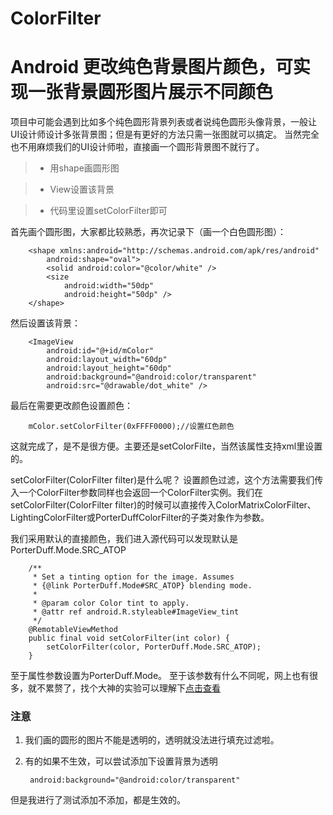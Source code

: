 # ColorFilter
# Android 更改纯色背景图片颜色，可实现一张背景圆形图片展示不同颜色
项目中可能会遇到比如多个纯色圆形背景列表或者说纯色圆形头像背景，一般让UI设计师设计多张背景图；但是有更好的方法只需一张图就可以搞定。
当然完全也不用麻烦我们的UI设计师啦，直接画一个圆形背景图不就行了。

>- 用shape画圆形图

>- View设置该背景

>- 代码里设置setColorFilter即可

首先画个圆形图，大家都比较熟悉，再次记录下（画一个白色圆形图）：

		<shape xmlns:android="http://schemas.android.com/apk/res/android"
		    android:shape="oval">
		    <solid android:color="@color/white" />
		    <size
		        android:width="50dp"
		        android:height="50dp" />
		</shape>

然后设置该背景：

		<ImageView
	        android:id="@+id/mColor"
	        android:layout_width="60dp"
	        android:layout_height="60dp"
	        android:background="@android:color/transparent"
	        android:src="@drawable/dot_white" />

最后在需要更改颜色设置颜色：

		mColor.setColorFilter(0xFFFF0000);//设置红色颜色

这就完成了，是不是很方便。主要还是setColorFilte，当然该属性支持xml里设置的。

setColorFilter(ColorFilter filter)是什么呢？
设置颜色过滤，这个方法需要我们传入一个ColorFilter参数同样也会返回一个ColorFilter实例。我们在setColorFilter(ColorFilter filter)的时候可以直接传入ColorMatrixColorFilter、LightingColorFilter或PorterDuffColorFilter的子类对象作为参数。

我们采用默认的直接颜色，我们进入源代码可以发现默认是PorterDuff.Mode.SRC_ATOP

		/**
	     * Set a tinting option for the image. Assumes
	     * {@link PorterDuff.Mode#SRC_ATOP} blending mode.
	     *
	     * @param color Color tint to apply.
	     * @attr ref android.R.styleable#ImageView_tint
	     */
	    @RemotableViewMethod
	    public final void setColorFilter(int color) {
	        setColorFilter(color, PorterDuff.Mode.SRC_ATOP);
	    }

至于属性参数设置为PorterDuff.Mode。
至于该参数有什么不同呢，网上也有很多，就不累赘了，找个大神的实验可以理解下[点击查看](http://blog.csdn.net/t12x3456/article/details/10432935)

### 注意 ###

1. 我们画的圆形的图片不能是透明的，透明就没法进行填充过滤啦。
2. 有的如果不生效，可以尝试添加下设置背景为透明

		android:background="@android:color/transparent"
但是我进行了测试添加不添加，都是生效的。

